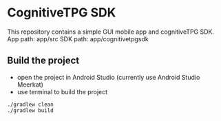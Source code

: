 # CognitiveTPG SDK

This repository contains a simple GUI mobile app and cognitiveTPG SDK.
App path: app/src
SDK path: app/cognitivetpgsdk

## Build the project
- open the project in Android Studio (currently use Android Studio Meerkat)
- use terminal to build the project

```
./gradlew clean
./gradlew build
```
